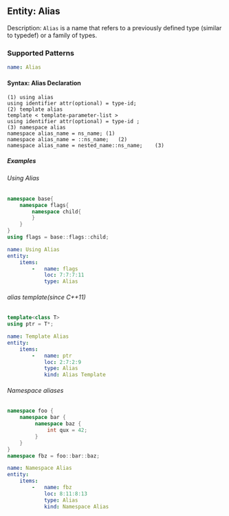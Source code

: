 ## Entity: Alias

Description: `Alias` is a name that refers to a previously defined type (similar to typedef) or a family of types.

### Supported Patterns

```yaml
name: Alias 
```
#### Syntax: Alias Declaration

```text
(1) using alias
using identifier attr(optional) = type-id;
(2) template alias 
template < template-parameter-list >
using identifier attr(optional) = type-id ;
(3) namespace alias
namespace alias_name = ns_name;	(1)	
namespace alias_name = ::ns_name;	(2)	
namespace alias_name = nested_name::ns_name;	(3)

```

##### Examples

###### Using Alias
```cpp
namespace base{
    namespace flags{
        namespace child{
        }
    }
}
using flags = base::flags::child;
```

```yaml
name: Using Alias
entity:
    items:
        -   name: flags
            loc: 7:7:7:11
            type: Alias
```
###### alias template(since C++11)
```cpp
template<class T>
using ptr = T*; 
```

```yaml
name: Template Alias
entity:
    items:
        -   name: ptr
            loc: 2:7:2:9
            type: Alias
            kind: Alias Template
```

###### Namespace aliases
```cpp
namespace foo {
    namespace bar {
         namespace baz {
             int qux = 42;
         }
    }
}
namespace fbz = foo::bar::baz;
```

```yaml
name: Namespace Alias
entity:
    items:
        -   name: fbz
            loc: 8:11:8:13
            type: Alias
            kind: Namespace Alias
```